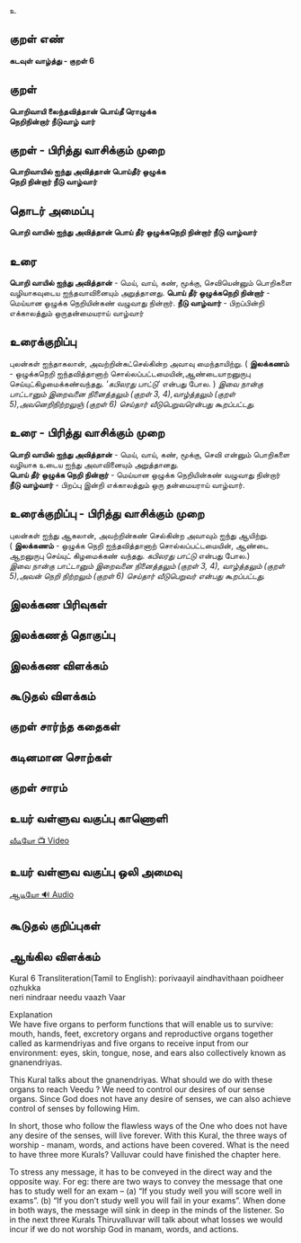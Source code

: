 உ

## குறள் எண்

**கடவுள் வாழ்த்து - குறள் 6**

## குறள் 

**பொறிவாயி லைந்தவித்தான் பொய்தீ ரொழுக்க  
நெறிநின்றார் நீடுவாழ் வார்**

## குறள் - பிரித்து வாசிக்கும் முறை

**பொறிவாயில் ஐந்து அவித்தான் பொய்தீர் ஒழுக்க  
நெறி நின்றார் நீடு வாழ்வார்**

## தொடர் அமைப்பு

**பொறி வாயில் ஐந்து அவித்தான் பொய் தீர் ஒழுக்கநெறி நின்றார் நீடு வாழ்வார்**

## உரை

**பொறி வாயில் ஐந்து அவித்தான்** - மெய், வாய், கண், மூக்கு, செவியென்னும் பொறிகளை வழியாகவுடைய ஐந்தவாவினையும் அறுத்தானது. **பொய் தீர் ஒழுக்கநெறி நின்றார்** - மெய்யான ஒழுக்க நெறியின்கண் வழுவாது நின்றார். **நீடு வாழ்வார்** - பிறப்பின்றி எக்காலத்தும் ஒருதன்மையராய் வாழ்வார்


## உரைக்குறிப்பு

புலன்கள் ஐந்தாகலான், அவற்றின்கட்செல்கின்ற அவாவு மைந்தாயிற்று. ( **இலக்கணம்** - ஒழுக்கநெறி ஐந்தவித்தானாற் சொல்லப்பட்டமையின்,ஆண்டையாறனுருபு செய்யுட்கிழமைக்கண்வந்தது. _'கபிலரது பாட்டு'_ என்பது போல. ) _இவை நான்கு பாட்டானும் இறைவனை நினைத்தலும் (குறள் 3, 4),வாழ்த்தலும் (குறள் 5),அவனெறிநிற்றலுஞ் (குறள் 6) செய்தார் வீடுபெறுவரென்பது கூறப்பட்டது._


## உரை - பிரித்து வாசிக்கும் முறை

**பொறி வாயில் ஐந்து அவித்தான்** - மெய், வாய், கண், மூக்கு, செவி என்னும் பொறிகளை வழியாக உடைய ஐந்து அவாவினையும் அறுத்தானது.  
**பொய் தீர் ஒழுக்க நெறி நின்றார்** - மெய்யான ஒழுக்க நெறியின்கண் வழுவாது நின்றார்  
**நீடு வாழ்வார்** - பிறப்பு இன்றி எக்காலத்தும் ஒரு தன்மையராய் வாழ்வார்.


## உரைக்குறிப்பு - பிரித்து வாசிக்கும் முறை

புலன்கள் ஐந்து ஆகலான், அவற்றின்கண் செல்கின்ற அவாவும் ஐந்து ஆயிற்று.  
( **இலக்கணம்** - ஒழுக்க நெறி ஐந்தவித்தானாற் சொல்லப்பட்டமையின், ஆண்டை ஆறனுருபு செய்யுட் கிழமைக்கண் வந்தது. _கபிலரது பாட்டு_  என்பது போல.)  
_இவை நான்கு பாட்டானும் இறைவனை நினைத்தலும் (குறள் 3, 4), வாழ்த்தலும் (குறள் 5),அவன் நெறி நிற்றலும் (குறள் 6)  செய்தார் வீடுபெறுவர் என்பது  கூறப்பட்டது._


## இலக்கண பிரிவுகள் 


## இலக்கணத் தொகுப்பு 


## இலக்கண விளக்கம்


## கூடுதல் விளக்கம்


## குறள் சார்ந்த கதைகள் 


## கடினமான சொற்கள்


## குறள் சாரம் 


## உயர் வள்ளுவ வகுப்பு காணொளி

[ வீடியோ 📺 Video ](https://youtu.be/2lxbGQYQN-0)

## உயர் வள்ளுவ வகுப்பு ஒலி அமைவு 

[ ஆடியோ 🔊 Audio ](https://drive.google.com/open?id=1VUvlclOEbiQGeR5FdfzU9_9AsCo7IBNi)

## கூடுதல் குறிப்புகள்


## ஆங்கில விளக்கம்
Kural 6
Transliteration(Tamil to English):
porivaayil aindhavithaan poidheer ozhukka  
neri nindraar needu vaazh Vaar  

Explanation  
We have five organs to perform functions that will enable us to survive: mouth, hands, feet, excretory organs and reproductive organs together called as karmendriyas and five organs to receive input from our environment: eyes, skin, tongue, nose, and ears also collectively known as gnanendriyas.  

This Kural talks about the gnanendriyas. What should we do with these organs to reach Veedu ? We need to control our desires of our sense organs. Since God does not have any desire of senses, we can also achieve control of senses by following Him.  

In short, those who follow the flawless ways of the One who does not have any desire of the senses, will live forever.
With this Kural, the three ways of worship - manam, words, and actions have been covered. What is the need to have three more Kurals? Valluvar could have finished the chapter here.  

To stress any message, it has to be conveyed in the direct way and the opposite way. For eg: there are two ways to convey the message that one has to  study well for an exam – (a) “If you study well you will score well in exams”. (b) “If you don’t study well you will fail in your exams”. When done in both ways, the message will sink in deep in the minds of the listener. So in the next three Kurals Thiruvalluvar will talk about what losses we would incur if we do not worship God in manam, words, and actions.
